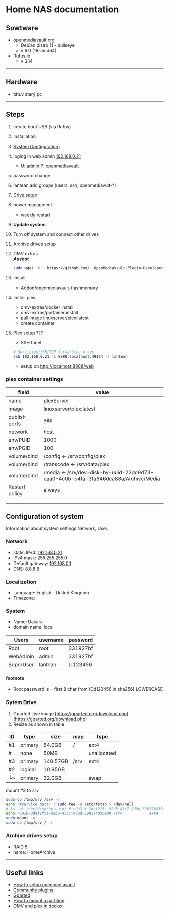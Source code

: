 # Home NAS documentation

## Sowtware

- [openmediavault.org](https://www.openmediavault.org/)
  - Debian distro 11 - bullseye
  - v 6.0 (16-amd64)
- [Rufus.ie](https://rufus.ie/cs/)
  - v 3.14

___

## Hardware

- tátuv starý pc

___

## Steps

1. create boot USB (via Rufus)
2. Installation
3. [System Configuration](#configuration-of-system)]
4. loging in web admin [192.168.0.21](http://192.168.0.21)
     - U: admin P: openmediavault
5. password change
6. lantean add groups (users, ssh, openmediavult-*)
7. [Drive setup](#system-drive)
8. power managment
     - weekly restart
9. **Update system**
10. Turn off system and connect other drives
11. [Archive drives setup](##archive-drive-setup)
12. OMV extras  
    ***As root***

    ```BASH
    sudo wget -O - https://github.com/  OpenMediaVault-Plugin-Developers/packages/raw/    master/install | sudo bash
    ```

13. install
    - Addon/openmediavault-flashmemory
14. Install plex
    - omv-extras/docker install
    - omv-extras/portainer install
    - pull image linuxserver/plex:latest
    - create container
15. Plex setup
    ???
    - SSH tunel

    ```BASH
    # Servicies/SSH/TCP forwarding = yes
    ssh 192.168.0.21 -L 8888:localhost:49164 -l lantean
    ```

    - setup on <http://localhost:8888/web>

### plex container settings

| field         | value                        |
| ------------- | ---------------------------- |
| name          | plexServer                   |
| image         | linuxserver/plex:latest      |
| publish ports | yes                          |
| network       | host                         |
| env/PUID      | 1000                         |
| env/PGID      | 100                          |
| volume/bind   | /config <- /srv/config/plex  |
| volume/bind   | /transcode <- /srv/data/plex |
| volume/bind   | /media <- /srv/dev-disk-by-uuid-22dc9d73-eaa0-4c0b-b4fa-3fa646dca88a/Archive/Media |
| Restart policy| always |

___

## Configuration of system

Information about system settings Network, User.

### Network

- static IPv4: [192.168.0.21](http://192.168.0.21)
- IPv4 mask: 255.255.255.0
- Default gateway: [192.168.0.1](https://192.168.0.1)
- DNS: 8.8.8.8

### Localization

- Language: English - United Kingdom
- Timezone:

### System

- Name: Dakara
- domain name: local

| Users     | username  | password  |
| -----     | --------  | --------  |
| Root      | root      | 331927bf  |
| WebAdmin  | admin     | 331927bf  |
| SuperUser | lantean   | Ll123456  |

#### footnote

- Root password is = first 8 char from (Dd123456 in sha256) LOWERCASE

### Sytem Drive

1. Gparted Live image [https://gparted.org/download.php](https://gparted.org/download.php)
2. Resize as shown in table

| ID | type    | size    | map   | type         |
|----|---------|---------|-------|--------------|
| #1 | primary | 64.0GB  | /     | ext4         |
| #  | none    | 50MB    |       | unallocated  |
| #3 | primary | 148.57GB| /srv  | ext4         |
| #2 | logical | 10.95GB |       |              |
| └> | primary | 32.0GB  |       | swap         |

mount #3 to srv

```BASH
sudo cp /tmp/srv /srv -r
echo '#service data' | sudo tee -a /etc/fstab > /dev/null
# ls -al /dev/disk/by-uuid/ # sda3 # 3def2f5a-92d0-43c7-9d0d-598174035e00
echo 'UUID=3def2f5a-92d0-43c7-9d0d-598174035e00 /srv            ext4    defaults        0       0' | sudo tee -a /etc/fstab > /dev/null
sudo mount -a
sudo cp /tmp/srv / -r
```

### Archive drives setup

- RAID 5
- name: HomeArchive

___

## Useful links

- [How to setup openmediavault](https://www.youtube.com/watch?v=M_oxzpvMPTE)
- [Community plugins](https://omv-extras.org/)
- [Gparted](https://gparted.org/download.php)
- [How to mount a partition](https://confluence.jaytaala.com/display/TKB/Mount+drive+in+linux+and+set+auto-mount+at+boot)
- [OMV and plex in docker](https://www.youtube.com/watch?v=BNfk7ji4oh4&t)
